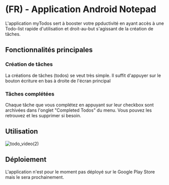 # (FR) - Application Android Notepad

L'application myTodos sert à booster votre ppductivité en ayant accès à une Todo-list rapide d'utilisation et droit-au-but s'agissant de la création de tâches.

## Fonctionnalités principales

### Création de tâches
La créations de tâches (todos) se veut très simple. Il suffit d'appuyer sur le bouton écriture en bas à droite de l'écran principal

### Tâches complétées
Chaque tâche que vous complétez en appuyant sur leur checkbox sont archivées dans l'onglet "Completed Todos" du menu.
Vous pouvez les retrouvez et les supprimer si besoin.

## Utilisation
![todo_video(2)](https://user-images.githubusercontent.com/67955344/128851350-af31edaa-4842-4dcd-9e38-c69476f70c45.gif)


## Déploiement
L'application n'est pour le moment pas déployé sur le Google Play Store mais le sera prochainement.
